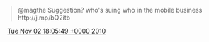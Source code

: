 > @magthe Suggestion? who's suing who in the mobile business http://j\.mp/bQ2itb

<img src="../../media/tweet.ico" width="12" /> [Tue Nov 02 18:05:49 +0000 2010](https://twitter.com/DromerDenker/status/29492870153)